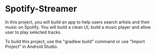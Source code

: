 # Spotify-Streamer

In this project, you will build an app to help users search artists and their music on Spotify. You will build a clean UI, build a music player and allow user to play selected tracks.

To build this project, use the "gradlew build" command or use "Import Project" in Android Studio.